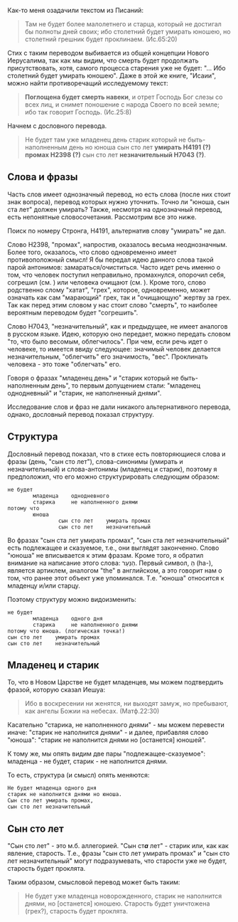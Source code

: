 Как-то меня озадачили текстом из Писаний:

> Там не будет более малолетнего и старца, который не достигал бы полноты дней своих; ибо столетний будет умирать юношею, но столетний грешник будет проклинаем. (Ис.65:20)

Стих с таким переводом выбивается из общей концепции Нового Иерусалима, так как мы видим, что смерть будет продолжать присутствовать, хотя, самого процесса старения уже не будет: "... Ибо столетний будет умирать юношею". Даже в этой же книге, "Исаии", можно найти противоречащий исследуемому текст:

> **Поглощена будет смерть навеки**, и отрет Господь Бог слезы со всех лиц, и снимет поношение с народа Своего по всей земле; ибо так говорит Господь. (Ис.25:8)

Начнем с дословного перевода.

> Не будет там уже младенец день старик который не быть-наполненным день но юноша сын сто лет **умирать H4191 (?) промах H2398 (?)** сын сто лет **незначительный H7043 (?)**.

## Слова и фразы

Часть слов имеет однозначный перевод, но есть слова (после них стоит знак вопроса), перевод которых нужно уточнить. Точно ли "юноша, сын ста лет" должен умирать? Также, несмотря на однозначный перевод, есть непонятные словосочетания. Рассмотрим все это ниже.

Поиск по номеру Стронга, H4191, альтернатив слову "умирать" не дал.

Слово H2398, "промах", напростив, оказалось весьма неоднозначным. Более того, оказалось, что слово одновременно имеет противоположный смысл! Я бы передал идею данного слова такой парой антонимов: замараться/очиститься. Часто идет речь именно о том, что человек поступил неправильно, промахнулся, опорочил себя, согрешил (см. ) или человека очищают (см. ). Кроме того, слово родственно слому "хатат", "грех", которое, одновременно, может означать как сам "марающий" грех, так и "очищающую" жертву за грех. Так как перед этим словом у нас стоит слово "смерть", то наиболее вероятным переводом будет "согрешить".

Слово H7043, "незначительный", как и предыдущее, не имеет аналогов в русском языке. Идею, которую оно передает, можно передать словом "то, что было весомым, облегчилось". При чем, если речь идет о человеке, то имеется ввиду следующее: значимый человек делается незначительным, "облегчить" его значимость, "вес". Проклинать человека - это тоже "облегчать" его.

Говоря о фразах "младенец день" и "старик который не быть-наполненным день", то первым допущением стали: "младенец однодневный" и "старик, не наполненный днями".

Исследование слов и фраз не дали никакого альтернативного перевода, однако, дословный перевод показал структуру.

## Структура

Дословный перевод показал, что в стихе есть повторяющиеся слова и фразы (день, "сын сто лет"), слова-синонимы (умирать и незначительный)  и слова-антонимы (младенец и старик), поэтому я предположил, что его можно структурировать следующим образом:

```
не будет
        младенца    однодневного
        старика     не наполненного днями
потому что
        юноша
                сын сто лет    умирать промах
                сын сто лет    незначительный
```

Во фразах "сын ста лет умирать промах", "сын ста лет незначительный" есть подлежащее и сказуемое, т.е., они выглядят законченно. Слово "юноша" не вписывается к этим фразам. Кроме того, я обратил внимание на написание этого слова: הַנַּעַר. Первый символ, הַ (hа-), является артиклем, аналогом "the" в английском, а это говорит нам о том, что ранее этот объект уже упоминался. Т.е. "юноша" относится к младенцу и/или старцу.

Поэтому структуру можно видоизменить:

```
не будет
        младенца    одного дня
        старика     не наполненного днями
потому что юноша. (логическая точка!)
сын сто лет    умирать промах
сын сто лет    незначительный
```

## Младенец и старик

То, что в Новом Царстве не будет младенцев, мы можем подтвердить фразой, которую сказал Иешуа:

> Ибо в воскресении ни женятся, ни выходят замуж, но пребывают, как ангелы Божии на небесах. (Матф.22:30)

Касательно "старика, не наполненного днями" - мы можем перевести иначе: "старик не наполнится днями" - и далее, прибавляя слово "юноша": "старик не наполнится днями но [останется] юношей".

К тому же, мы опять видим две пары "подлежащее-сказуемое": младенца - не будет, старик - не наполнится днями.

То есть, структура (и смысл) опять меняются:

```
Не будет младенца одного дня
старик не наполнится днями но юноша.
Сын сто лет умирать промах,
сын сто лет незначительный
```

## Cын сто лет

"Cын сто лет" - это м.б. аллегорией. "Сын ст***а*** лет" - старик или, как как явление, старость. Т.е., фразы "сын сто лет умирать промах" и "сын сто лет незначительный" могут подразумевать, что старости уже не будет, старость будет проклята.

Таким образом, смысловой перевод может быть таким:

> Не будет уже младенца новорожденного, старик не наполнится днями, но [останется] юношею. Старость будет уничтожена (грех?), старость будет проклята.
